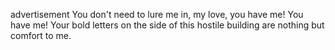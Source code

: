 advertisement
You don't need to lure me in, my love, you have me! You have me! Your bold letters on the side of this hostile building are nothing but comfort to me.
